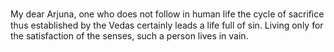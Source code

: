 My dear Arjuna, one who does not follow in human life the cycle of sacriﬁce thus established by the Vedas certainly leads a life full of sin. Living only for the satisfaction of the senses, such a person lives in vain.
